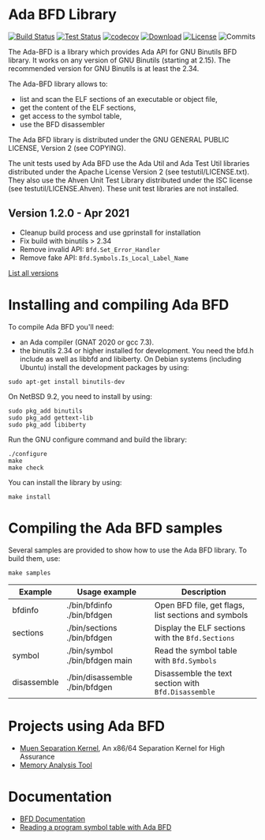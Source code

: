 
# Ada BFD Library

[![Build Status](https://img.shields.io/jenkins/s/http/jenkins.vacs.fr/Ada-BFD.svg)](https://jenkins.vacs.fr/job/Ada-BFD/)
[![Test Status](https://img.shields.io/jenkins/t/http/jenkins.vacs.fr/Ada-BFD.svg)](https://jenkins.vacs.fr/job/Ada-BFD/)
[![codecov](https://codecov.io/gh/stcarrez/ada-bfd/branch/master/graph/badge.svg)](https://codecov.io/gh/stcarrez/ada-bfd)
[![Download](https://img.shields.io/badge/download-1.2.0-brightgreen.svg)](http://download.vacs.fr/ada-bfd/ada-bfd-1.2.0.tar.gz)
[![License](https://img.shields.io/badge/license-GPL-blue.svg)](GPL)
![Commits](https://img.shields.io/github/commits-since/stcarrez/ada-bfd/1.2.0.svg)

The Ada-BFD is a library which provides Ada API for GNU Binutils BFD
library.  It works on any version of GNU Binutils (starting at 2.15).
The recommended version for GNU Binutils is at least the 2.34.

The Ada-BFD library allows to:

* list and scan the ELF sections of an executable or object file,
* get the content of the ELF sections,
* get access to the symbol table,
* use the BFD disassembler

The Ada BFD library is distributed under the GNU GENERAL PUBLIC LICENSE, Version 2
(see COPYING).

The unit tests used by Ada BFD use the Ada Util and Ada Test Util libraries distributed
under the Apache License Version 2 (see testutil/LICENSE.txt).  They also use the
Ahven Unit Test Library distributed under the ISC license (see testutil/LICENSE.Ahven).
These unit test libraries are not installed.

## Version 1.2.0 - Apr 2021

- Cleanup build process and use gprinstall for installation
- Fix build with binutils > 2.34
- Remove invalid API: `Bfd.Set_Error_Handler`
- Remove fake API: `Bfd.Symbols.Is_Local_Label_Name`

[List all versions](https://github.com/stcarrez/ada-bfd/blob/master/NEWS.md)

# Installing and compiling Ada BFD

To compile Ada BFD you'll need:

* an Ada compiler (GNAT 2020 or gcc 7.3).
* the binutils 2.34 or higher installed for development.
  You need the bfd.h include as well as libbfd and libiberty.
  On Debian systems (including Ubuntu) install the development packages
  by using:

```
sudo apt-get install binutils-dev
```

On NetBSD 9.2, you need to install by using:

```
sudo pkg_add binutils
sudo pkg_add gettext-lib
sudo pkg_add libiberty
```


Run the GNU configure command and build the library:

```
./configure
make
make check
```


You can install the library by using:

```
make install
```


# Compiling the Ada BFD samples

Several samples are provided to show how to use the Ada BFD library.
To build them, use:

```
make samples
```

|Example    | Usage example                 | Description                                         |
|-----------|-------------------------------|-----------------------------------------------------|
|bfdinfo    |./bin/bfdinfo ./bin/bfdgen     | Open BFD file, get flags, list sections and symbols |
|sections   |./bin/sections ./bin/bfdgen    | Display the ELF sections with the `Bfd.Sections`    |
|symbol     |./bin/symbol ./bin/bfdgen main | Read the symbol table with `Bfd.Symbols`            |
|disassemble|./bin/disassemble ./bin/bfdgen | Disassemble the text section with `Bfd.Disassemble` |

# Projects using Ada BFD

* [Muen Separation Kernel](https://muen.codelabs.ch/), An x86/64 Separation Kernel for High Assurance
* [Memory Analysis Tool](https://github.com/stcarrez/mat)

# Documentation

* [BFD Documentation](http://sourceware.org/binutils/docs/bfd/index.html)
* [Reading a program symbol table with Ada BFD](https://blog.vacs.fr/vacs/blogs/post.html?post=2012/11/03/Reading-a-program-symbol-table-with-Ada-Bfd)

